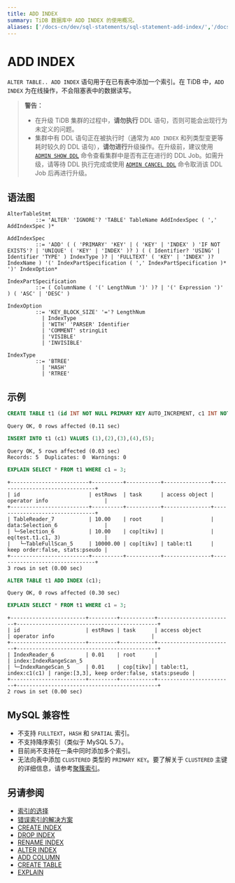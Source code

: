 ```yaml
---
title: ADD INDEX
summary: TiDB 数据库中 ADD INDEX 的使用概况。
aliases: ['/docs-cn/dev/sql-statements/sql-statement-add-index/','/docs-cn/dev/reference/sql/statements/add-index/']
---
```


# ADD INDEX

`ALTER TABLE.. ADD INDEX` 语句用于在已有表中添加一个索引。在 TiDB 中，`ADD INDEX` 为在线操作，不会阻塞表中的数据读写。

> **警告：**
>
> - 在升级 TiDB 集群的过程中，**请勿执行** DDL 语句，否则可能会出现行为未定义的问题。
> - 集群中有 DDL 语句正在被执行时（通常为 `ADD INDEX` 和列类型变更等耗时较久的 DDL 语句），**请勿进行**升级操作。在升级前，建议使用 [`ADMIN SHOW DDL`](/sql-statements/sql-statement-admin-show-ddl.md) 命令查看集群中是否有正在进行的 DDL Job。如需升级，请等待 DDL 执行完成或使用 [`ADMIN CANCEL DDL`](/sql-statements/sql-statement-admin-cancel-ddl.md) 命令取消该 DDL Job 后再进行升级。

## 语法图

```ebnf+diagram
AlterTableStmt
         ::= 'ALTER' 'IGNORE'? 'TABLE' TableName AddIndexSpec ( ',' AddIndexSpec )*

AddIndexSpec
         ::= 'ADD' ( ( 'PRIMARY' 'KEY' | ( 'KEY' | 'INDEX' ) 'IF NOT EXISTS'? | 'UNIQUE' ( 'KEY' | 'INDEX' )? ) ( ( Identifier? 'USING' | Identifier 'TYPE' ) IndexType )? | 'FULLTEXT' ( 'KEY' | 'INDEX' )? IndexName ) '(' IndexPartSpecification ( ',' IndexPartSpecification )* ')' IndexOption*

IndexPartSpecification
         ::= ( ColumnName ( '(' LengthNum ')' )? | '(' Expression ')' ) ( 'ASC' | 'DESC' )

IndexOption
         ::= 'KEY_BLOCK_SIZE' '='? LengthNum
           | IndexType
           | 'WITH' 'PARSER' Identifier
           | 'COMMENT' stringLit
           | 'VISIBLE'
           | 'INVISIBLE'

IndexType
         ::= 'BTREE'
           | 'HASH'
           | 'RTREE'
```

## 示例


```sql
CREATE TABLE t1 (id INT NOT NULL PRIMARY KEY AUTO_INCREMENT, c1 INT NOT NULL);
```

```
Query OK, 0 rows affected (0.11 sec)
```


```sql
INSERT INTO t1 (c1) VALUES (1),(2),(3),(4),(5);
```

```
Query OK, 5 rows affected (0.03 sec)
Records: 5  Duplicates: 0  Warnings: 0
```


```sql
EXPLAIN SELECT * FROM t1 WHERE c1 = 3;
```

```
+-------------------------+----------+-----------+---------------+--------------------------------+
| id                      | estRows  | task      | access object | operator info                  |
+-------------------------+----------+-----------+---------------+--------------------------------+
| TableReader_7           | 10.00    | root      |               | data:Selection_6               |
| └─Selection_6           | 10.00    | cop[tikv] |               | eq(test.t1.c1, 3)              |
|   └─TableFullScan_5     | 10000.00 | cop[tikv] | table:t1      | keep order:false, stats:pseudo |
+-------------------------+----------+-----------+---------------+--------------------------------+
3 rows in set (0.00 sec)
```


```sql
ALTER TABLE t1 ADD INDEX (c1);
```

```
Query OK, 0 rows affected (0.30 sec)
```


```sql
EXPLAIN SELECT * FROM t1 WHERE c1 = 3;
```

```
+------------------------+---------+-----------+------------------------+---------------------------------------------+
| id                     | estRows | task      | access object          | operator info                               |
+------------------------+---------+-----------+------------------------+---------------------------------------------+
| IndexReader_6          | 0.01    | root      |                        | index:IndexRangeScan_5                      |
| └─IndexRangeScan_5     | 0.01    | cop[tikv] | table:t1, index:c1(c1) | range:[3,3], keep order:false, stats:pseudo |
+------------------------+---------+-----------+------------------------+---------------------------------------------+
2 rows in set (0.00 sec)
```

## MySQL 兼容性

* 不支持 `FULLTEXT`，`HASH` 和 `SPATIAL` 索引。
* 不支持降序索引（类似于 MySQL 5.7）。
* 目前尚不支持在一条中同时添加多个索引。
* 无法向表中添加 `CLUSTERED` 类型的 `PRIMARY KEY`。要了解关于 `CLUSTERED` 主键的详细信息，请参考[聚簇索引](/clustered-indexes.md)。

## 另请参阅

* [索引的选择](/choose-index.md)
* [错误索引的解决方案](/wrong-index-solution.md)
* [CREATE INDEX](/sql-statements/sql-statement-create-index.md)
* [DROP INDEX](/sql-statements/sql-statement-drop-index.md)
* [RENAME INDEX](/sql-statements/sql-statement-rename-index.md)
* [ALTER INDEX](/sql-statements/sql-statement-alter-index.md)
* [ADD COLUMN](/sql-statements/sql-statement-add-column.md)
* [CREATE TABLE](/sql-statements/sql-statement-create-table.md)
* [EXPLAIN](/sql-statements/sql-statement-explain.md)
